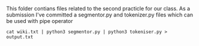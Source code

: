 This folder contians files related to the second practicle for our class.
As a submission I've committed a segmentor.py and tokenizer.py files which can be used with pipe operator

`cat wiki.txt | python3 segmentor.py | python3 tokeniser.py > output.txt`
